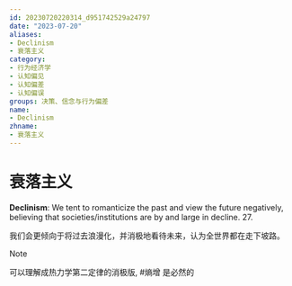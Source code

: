 ```yaml
---
id: 20230720220314_d951742529a24797
date: "2023-07-20"
aliases:
- Declinism
- 衰落主义
category:
- 行为经济学
- 认知偏见
- 认知偏差
- 认知偏误
groups: 决策、信念与行为偏差
name:
- Declinism
zhname:
- 衰落主义
---
```


# 衰落主义

**Declinism**: We tent to romanticize the past and view the future negatively, believing that societies/institutions are by and large in decline. 27. 
 
我们会更倾向于将过去浪漫化，并消极地看待未来，认为全世界都在走下坡路。

> [!NOTE]
> 可以理解成热力学第二定律的消极版, #熵增 是必然的
